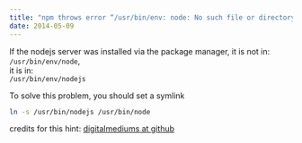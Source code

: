 ```yaml
---
title: "npm throws error “/usr/bin/env: node: No such file or directory"
date: 2014-05-09
---
```


If the nodejs server was installed via the package manager, it is not in:    
`/usr/bin/env/node`,     
it is in:      
`/usr/bin/env/nodejs`    

To solve this problem, you should set a symlink
```bash
ln -s /usr/bin/nodejs /usr/bin/node
```

credits for this hint: [digitalmediums at github](https://github.com/joyent/node/issues/3911#issuecomment-8956154)
